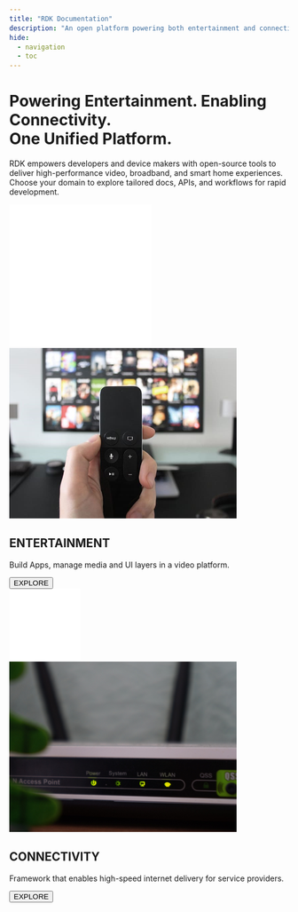 ```yaml
---
title: "RDK Documentation"
description: "An open platform powering both entertainment and connectivity"
hide:
  - navigation
  - toc
---
```

#
<div class="homepage-wrapper">
<div class="homepage-layout">
  <!-- Left: Intro Banner -->
<div class="intro-banner-modern">
  <div class="intro-content">
    <h1><span class="typing" id="type-head">Powering Entertainment. Enabling Connectivity.<br> One Unified Platform.</span></h1>
    <p><span class="typing" id="type-para">RDK empowers developers and device makers with open-source tools to deliver high-performance video, broadband, and smart home experiences. Choose your domain to explore tailored docs, APIs, and workflows for rapid development.</span></p>
  </div>
</div>
<!-- Cards Section -->
<div class="cards-wrapper">
  <!-- Entertainment Card -->
  <div class="card entertainment-card">
    <div class="card-icon">
      <img src="./assets/icons/video.png" alt="Explore Icon" />
    </div>
    <img src="./assets/Entertainment.png" alt="Entertainment Image" class="card-image" />
    <div class="card-content">
      <div>
        <h2>ENTERTAINMENT</h2>
        <p>Build Apps, manage media and UI layers in a video platform.</p>
      </div>
      <a href="entertainment/docs/">
        <button class="explore-button"><span>EXPLORE</span></button>
      </a>
    </div>
  </div>

  <!-- Connectivity Card -->
  <div class="card connectivity-card">
    <div class="card-icon">
      <img src="./assets/icons/internet.png" alt="Explore Icon" />
    </div>
    <img src="./assets/Connectivity.png" alt="Connectivity Image" class="card-image" />
    <div class="card-content">
      <div>
        <h2>CONNECTIVITY</h2>
        <p>Framework that enables high-speed internet delivery for service providers.</p>
      </div>
      <a href="connectivity/docs/">
        <button class="explore-button"><span>EXPLORE</span></button>
      </a>
    </div>
  </div>
</div>

</div>